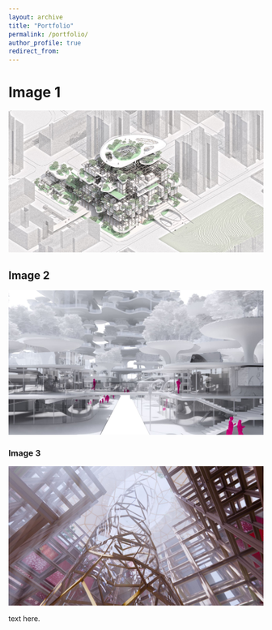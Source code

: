 ```yaml
---
layout: archive
title: "Portfolio"
permalink: /portfolio/
author_profile: true
redirect_from: 
---
```


# Image 1
![](https://github.com/liushiyu-julia/liushiyu-julia.github.io/blob/master/files/33aa3f595018fccdd81e4211e05b7e1.jpg)

## Image 2
![](https://github.com/liushiyu-julia/liushiyu-julia.github.io/blob/master/files/35938ae42d0d645c24bc974de1b4181.jpg)

### Image 3
![](https://github.com/liushiyu-julia/liushiyu-julia.github.io/blob/master/files/b8fc17ddba653f14b59764858d5ed2d.jpg)

text here.
